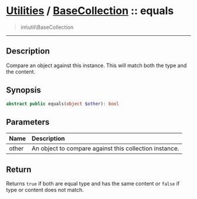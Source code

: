 # [Utilities](util.md) / [BaseCollection](util-BaseCollection.md) :: equals
 > im\util\BaseCollection
____

## Description
Compare an object against this instance.
This will match both the type and the content.

## Synopsis
```php
abstract public equals(object $other): bool
```

## Parameters
| Name | Description |
| :--- | :---------- |
| other | An object to compare against this collection instance. |

## Return
Returns `true` if both are equal type and has the same content
or `false` if type or content does not match.
